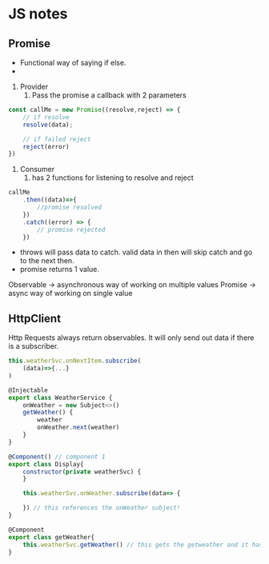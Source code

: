 # JS notes

## Promise

- Functional way of saying if else.
- 

1. Provider
   1. Pass the promise a callback with 2 parameters

```js
const callMe = new Promise((resolve,reject) => {
    // if resolve
    resolve(data);

    // if failed reject
    reject(error)
})
```

1. Consumer
   1. has 2 functions for listening to resolve and reject

```js
callMe
    .then((data)=>{
        //promise resolved
    })
    .catch((error) => {
        // promise rejected
    })
```

- throws will pass data to catch. valid data in then will skip catch and go to the next then.
- promise returns 1 value.

Observable -> asynchronous way of working on multiple values
Promise -> async way of working on single value

## HttpClient 

Http Requests always return observables. It will only send out data if there is a subscriber.

```js
this.weatherSvc.onNextItem.subscribe(
    (data)=>{...}
)
```

```js
@Injectable
export class WeatherService {
    onWeather = new Subject<>()
    getWeather() {
        weather
        onWeather.next(weather)
    }
}

@Component() // component 1
export class Display{
    constructor(private weatherSvc) {
    }

    this.weatherSvc.onWeather.subscribe(data=> {

    }) // this references the onWeather subject!
}

@Component
export class getWeather{
    this.weatherSvc.getWeather() // this gets the getweather and it has the weather value
}
```
